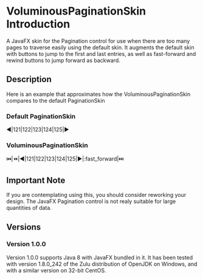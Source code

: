 # VoluminousPaginationSkin Introduction
A JavaFX skin for the Pagination control for use when there are too many pages to traverse easily using the
default skin. It augments the default skin with buttons to jump to the first and last entries, as well as
fast-forward and rewind buttons to jump forward as backward.

## Description
Here is an example that approximates how the VoluminousPaginationSkin compares to the default PaginationSkin
### Default PaginationSkin
:arrow_backward:|121|122|123|124|125|:arrow_forward:
### VoluminousPaginationSkin
:previous_track_button:|:rewind:|:arrow_backward:|121|122|123|124|125|:arrow_forward:|:fast_forward|:next_track_button:

## Important Note
If you are contemplating using this, you should consider reworking your design. The JavaFX Pagination control 
is not realy suitable for large quantities of data.

## Versions
### Version 1.0.0
Version 1.0.0 supports Java 8 with JavaFX bundled in it. It has been tested with version 1.8.0\_242 of the Zulu distribution of
OpenJDK on Windows, and with a similar version on 32-bit CentOS.
